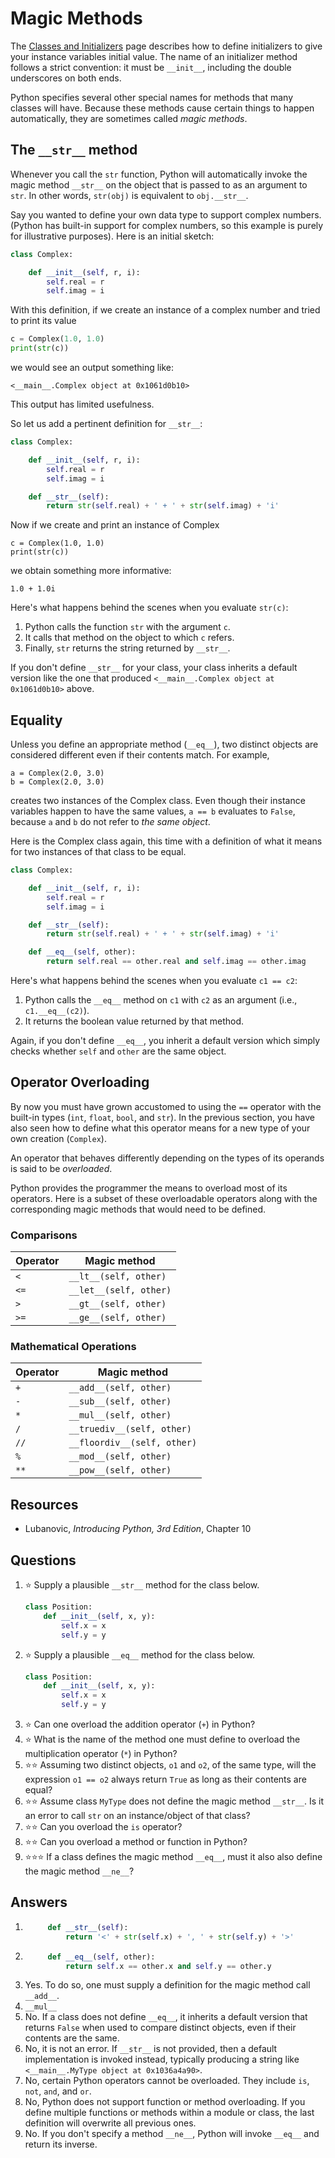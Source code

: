 # Magic Methods

The [Classes and Initializers](./classes.md) page describes how to define initializers to give your instance variables initial value. The name of an initializer method follows a strict convention: it must be `__init__`, including the double underscores on both ends.

Python specifies several other special names for methods that many classes will have. Because these methods cause certain things to happen automatically, they are sometimes called *magic methods*.

## The `__str__` method

Whenever you call the `str` function, Python will automatically invoke the magic method `__str__` on the object that is passed to as an argument to `str`. In other words, `str(obj)` is equivalent to `obj.__str__`.

Say you wanted to define your own data type to support complex numbers. (Python has built-in support for complex numbers, so this example is purely for illustrative purposes). Here is an initial sketch:

```python
class Complex:

    def __init__(self, r, i):
        self.real = r
        self.imag = i
```

With this definition, if we create an instance of a complex number and tried to print its value

```python
c = Complex(1.0, 1.0)
print(str(c))
```

we would see an output something like:
```
<__main__.Complex object at 0x1061d0b10>
```

This output has limited usefulness.

So let us add a pertinent definition for `__str__`:

```python
class Complex:

    def __init__(self, r, i):
        self.real = r
        self.imag = i

    def __str__(self):
        return str(self.real) + ' + ' + str(self.imag) + 'i'
```

Now if we create and print an instance of Complex

```
c = Complex(1.0, 1.0)
print(str(c))
```

we obtain something more informative:

```
1.0 + 1.0i
```

Here's what happens behind the scenes when you evaluate `str(c)`:
1. Python calls the function `str` with the argument `c`.
1. It calls that method on the object to which `c` refers.
1. Finally, `str` returns the string returned by `__str__`.

If you don't define `__str__` for your class, your class inherits a default version like the one that produced `<__main__.Complex object at 0x1061d0b10>` above.

## Equality

Unless you define an appropriate method (`__eq__`), two distinct objects are considered different even if their contents match. For example,

```
a = Complex(2.0, 3.0)
b = Complex(2.0, 3.0)
```

creates two instances of the Complex class. Even though their instance variables happen to have the same values, `a == b` evaluates to `False`, because `a` and `b` do not refer to *the same object*.

Here is the Complex class again, this time with a definition of what it means for two instances of that class to be equal.

```python
class Complex:

    def __init__(self, r, i):
        self.real = r
        self.imag = i

    def __str__(self):
        return str(self.real) + ' + ' + str(self.imag) + 'i'

    def __eq__(self, other):
        return self.real == other.real and self.imag == other.imag
```

Here's what happens behind the scenes when you evaluate `c1 == c2`:
1. Python calls the `__eq__` method on `c1` with `c2` as an argument (i.e., `c1.__eq__(c2)`).
1. It returns the boolean value returned by that method.

Again, if you don't define `__eq__`, you inherit a default version which simply checks whether `self` and `other` are the same object.

## Operator Overloading

By now you must have grown accustomed to using the `==` operator with the built-in types (`int`, `float`, `bool`, and `str`). In the previous section, you have also seen how to define what this operator means for a new type of your own creation (`Complex`).

An operator that behaves differently depending on the types of its operands is said to be *overloaded*.

Python provides the programmer the means to overload most of its operators. Here is a subset of these overloadable operators along with the corresponding magic methods that would need to be defined.

### Comparisons

Operator | Magic method
-|-
`<` | `__lt__(self, other)`
`<=` | `__let__(self, other)`
`>` | `__gt__(self, other)`
`>=` | `__ge__(self, other)`

### Mathematical Operations

Operator | Magic method
-|-
`+` | `__add__(self, other)`
`-` | `__sub__(self, other)`
`*` | `__mul__(self, other)`
`/` | `__truediv__(self, other)`
`//` | `__floordiv__(self, other)`
`%` | `__mod__(self, other)`
`**` | `__pow__(self, other)`

## Resources

* Lubanovic, *Introducing Python, 3rd Edition*, Chapter 10

## Questions

1. :star: Supply a plausible `__str__` method for the class below.
    ```python
    class Position:
        def __init__(self, x, y):
            self.x = x
            self.y = y
   ```
1. :star: Supply a plausible `__eq__` method for the class below.
    ```python
    class Position:
        def __init__(self, x, y):
            self.x = x
            self.y = y
   ```
1. :star: Can one overload the addition operator (`+`) in Python?
1. :star: What is the name of the method one must define to overload the multiplication operator (`*`) in Python?
1. :star::star: Assuming two distinct objects, `o1` and `o2`, of the same type, will the expression `o1 == o2` always return `True` as long as their contents are equal?
1. :star::star: Assume class `MyType` does not define the magic method `__str__`. Is it an error to call `str` on an instance/object of that class?
1. :star::star: Can you overload the `is` operator?
1. :star::star: Can you overload a method or function in Python?
1. :star::star::star: If a class defines the magic method `__eq__`, must it also also define the magic method `__ne__`?

## Answers

1. ```python
        def __str__(self):
            return '<' + str(self.x) + ', ' + str(self.y) + '>'
   ```
1. ```python
        def __eq__(self, other):
            return self.x == other.x and self.y == other.y
   ```
1. Yes. To do so, one must supply a definition for the magic method call `__add__`.
1. `__mul__`
1. No. If a class does not define `__eq__`, it inherits a default version that returns `False` when used to compare distinct objects, even if their contents are the same.
1. No, it is not an error. If `__str__` is not provided, then a default implementation is invoked instead, typically producing a string like `<__main__.MyType object at 0x1036a4a90>`.
1. No, certain Python operators cannot be overloaded. They include `is`, `not`, `and`, and `or`.
1. No, Python does not support function or method overloading. If you define multiple functions or methods within a module or class, the last definition will overwrite all previous ones.
1. No. If you don't specify a method `__ne__`, Python will invoke `__eq__` and return its inverse.
